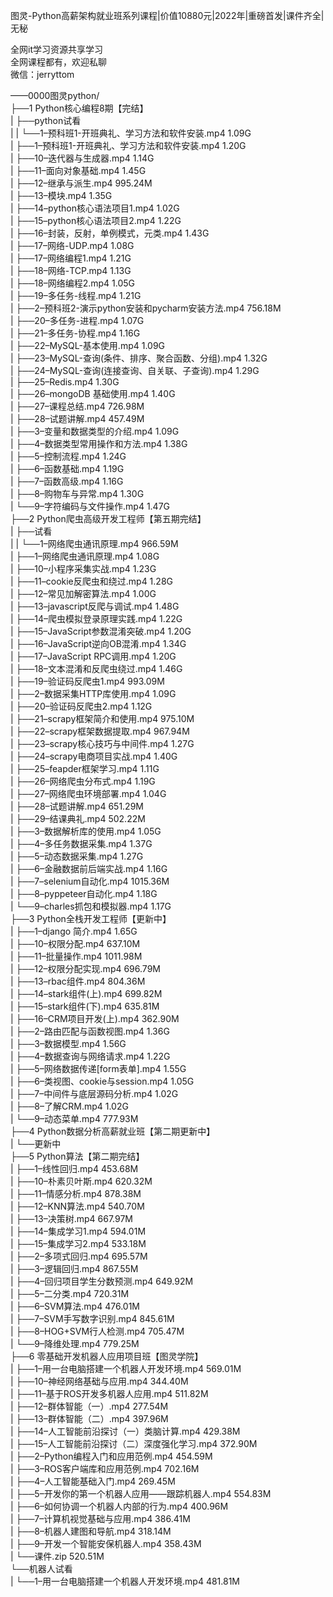 图灵-Python高薪架构就业班系列课程|价值10880元|2022年|重磅首发|课件齐全|无秘

全网it学习资源共享学习<br>全网课程都有，欢迎私聊<br>微信：jerryttom<br>

——0000图灵python/<br> ├──1 Python核心编程8期【完结】<br> | ├──python试看<br> | | └──1–预科班1-开班典礼、学习方法和软件安装.mp4 1.09G<br> | ├──1–预科班1-开班典礼、学习方法和软件安装.mp4 1.20G<br> | ├──10–迭代器与生成器.mp4 1.14G<br> | ├──11–面向对象基础.mp4 1.45G<br> | ├──12–继承与派生.mp4 995.24M<br> | ├──13–模块.mp4 1.35G<br> | ├──14–python核心语法项目1.mp4 1.02G<br> | ├──15–python核心语法项目2.mp4 1.22G<br> | ├──16–封装，反射，单例模式，元类.mp4 1.43G<br> | ├──17–网络-UDP.mp4 1.08G<br> | ├──17–网络编程1.mp4 1.21G<br> | ├──18–网络-TCP.mp4 1.13G<br> | ├──18–网络编程2.mp4 1.05G<br> | ├──19–多任务-线程.mp4 1.21G<br> | ├──2–预科班2-演示python安装和pycharm安装方法.mp4 756.18M<br> | ├──20–多任务-进程.mp4 1.07G<br> | ├──21–多任务-协程.mp4 1.16G<br> | ├──22–MySQL-基本使用.mp4 1.09G<br> | ├──23–MySQL-查询(条件、排序、聚合函数、分组).mp4 1.32G<br> | ├──24–MySQL-查询(连接查询、自关联、子查询).mp4 1.29G<br> | ├──25–Redis.mp4 1.30G<br> | ├──26–mongoDB 基础使用.mp4 1.40G<br> | ├──27–课程总结.mp4 726.98M<br> | ├──28–试题讲解.mp4 457.49M<br> | ├──3–变量和数据类型的介绍.mp4 1.09G<br> | ├──4–数据类型常用操作和方法.mp4 1.38G<br> | ├──5–控制流程.mp4 1.24G<br> | ├──6–函数基础.mp4 1.19G<br> | ├──7–函数高级.mp4 1.16G<br> | ├──8–购物车与异常.mp4 1.30G<br> | └──9–字符编码与文件操作.mp4 1.47G<br> ├──2 Python爬虫高级开发工程师【第五期完结】<br> | ├──试看<br> | | └──1–网络爬虫通讯原理.mp4 966.59M<br> | ├──1–网络爬虫通讯原理.mp4 1.08G<br> | ├──10–小程序采集实战.mp4 1.23G<br> | ├──11–cookie反爬虫和绕过.mp4 1.28G<br> | ├──12–常见加解密算法.mp4 1.00G<br> | ├──13–javascript反爬与调试.mp4 1.48G<br> | ├──14–爬虫模拟登录原理实践.mp4 1.22G<br> | ├──15–JavaScript参数混淆突破.mp4 1.20G<br> | ├──16–JavaScript逆向OB混淆.mp4 1.34G<br> | ├──17–JavaScript RPC调用.mp4 1.20G<br> | ├──18–文本混淆和反爬虫绕过.mp4 1.46G<br> | ├──19–验证码反爬虫1.mp4 993.09M<br> | ├──2–数据采集HTTP库使用.mp4 1.09G<br> | ├──20–验证码反爬虫2.mp4 1.12G<br> | ├──21–scrapy框架简介和使用.mp4 975.10M<br> | ├──22–scrapy框架数据提取.mp4 967.94M<br> | ├──23–scrapy核心技巧与中间件.mp4 1.27G<br> | ├──24–scrapy电商项目实战.mp4 1.40G<br> | ├──25–feapder框架学习.mp4 1.11G<br> | ├──26–网络爬虫分布式.mp4 1.19G<br> | ├──27–网络爬虫环境部署.mp4 1.04G<br> | ├──28–试题讲解.mp4 651.29M<br> | ├──29–结课典礼.mp4 502.22M<br> | ├──3–数据解析库的使用.mp4 1.05G<br> | ├──4–多任务数据采集.mp4 1.37G<br> | ├──5–动态数据采集.mp4 1.27G<br> | ├──6–金融数据前后端实战.mp4 1.16G<br> | ├──7–selenium自动化.mp4 1015.36M<br> | ├──8–pyppeteer自动化.mp4 1.18G<br> | └──9–charles抓包和模拟器.mp4 1.17G<br> ├──3 Python全栈开发工程师【更新中】<br> | ├──1–django 简介.mp4 1.65G<br> | ├──10–权限分配.mp4 637.10M<br> | ├──11–批量操作.mp4 1011.98M<br> | ├──12–权限分配实现.mp4 696.79M<br> | ├──13–rbac组件.mp4 804.36M<br> | ├──14–stark组件(上).mp4 699.82M<br> | ├──15–stark组件(下).mp4 635.81M<br> | ├──16–CRM项目开发(上).mp4 362.90M<br> | ├──2–路由匹配与函数视图.mp4 1.36G<br> | ├──3–数据模型.mp4 1.56G<br> | ├──4–数据查询与网络请求.mp4 1.22G<br> | ├──5–网络数据传递[form表单].mp4 1.55G<br> | ├──6–类视图、cookie与session.mp4 1.05G<br> | ├──7–中间件与底层源码分析.mp4 1.02G<br> | ├──8–了解CRM.mp4 1.02G<br> | └──9–动态菜单.mp4 777.93M<br> ├──4 Python数据分析高薪就业班【第二期更新中】<br> | └──更新中<br> ├──5 Python算法【第二期完结】<br> | ├──1–线性回归.mp4 453.68M<br> | ├──10–朴素贝叶斯.mp4 620.32M<br> | ├──11–情感分析.mp4 878.38M<br> | ├──12–KNN算法.mp4 540.70M<br> | ├──13–决策树.mp4 667.97M<br> | ├──14–集成学习1.mp4 594.01M<br> | ├──15–集成学习2.mp4 533.18M<br> | ├──2–多项式回归.mp4 695.57M<br> | ├──3–逻辑回归.mp4 867.55M<br> | ├──4–回归项目学生分数预测.mp4 649.92M<br> | ├──5–二分类.mp4 720.31M<br> | ├──6–SVM算法.mp4 476.01M<br> | ├──7–SVM手写数字识别.mp4 845.61M<br> | ├──8–HOG+SVM行人检测.mp4 705.47M<br> | └──9–降维处理.mp4 779.25M<br> ├──6 零基础开发机器人应用项目班【图灵学院】<br> | ├──1–用一台电脑搭建一个机器人开发环境.mp4 569.01M<br> | ├──10–神经网络基础与应用.mp4 344.40M<br> | ├──11–基于ROS开发多机器人应用.mp4 511.82M<br> | ├──12–群体智能（一）.mp4 277.54M<br> | ├──13–群体智能（二）.mp4 397.96M<br> | ├──14–人工智能前沿探讨（一）类脑计算.mp4 429.38M<br> | ├──15–人工智能前沿探讨（二）深度强化学习.mp4 372.90M<br> | ├──2–Python编程入门和应用范例.mp4 454.59M<br> | ├──3–ROS客户端库和应用范例.mp4 702.16M<br> | ├──4–人工智能基础入门.mp4 269.45M<br> | ├──5–开发你的第一个机器人应用——跟踪机器人.mp4 554.83M<br> | ├──6–如何协调一个机器人内部的行为.mp4 400.96M<br> | ├──7–计算机视觉基础与应用.mp4 386.41M<br> | ├──8–机器人建图和导航.mp4 318.14M<br> | ├──9–开发一个智能安保机器人.mp4 358.43M<br> | └──课件.zip 520.51M<br> └──机器人试看<br> | └──1–用一台电脑搭建一个机器人开发环境.mp4 481.81M